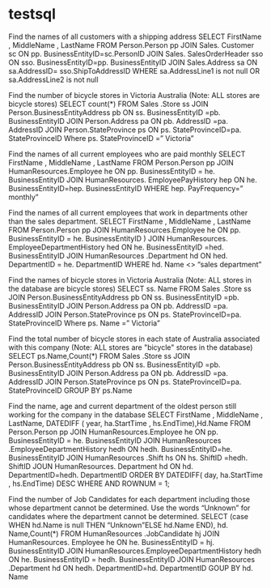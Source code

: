 # testsql
Find the names of all customers with a shipping address
SELECT FirstName , MiddleName , LastName
FROM Person.Person pp
JOIN Sales. Customer sc
ON pp. BusinessEntityID=sc.PersonID
JOIN Sales. SalesOrderHeader  sso
ON sso. BusinessEntityID=pp. BusinessEntityID
JOIN Sales.Address sa
ON sa.AddressID= sso.ShipToAddressID 
WHERE sa.AddressLine1 is not null 
OR sa.AddressLine2 is not null

Find the number of bicycle stores in Victoria Australia (Note: ALL stores are bicycle stores)
SELECT count(*)
FROM Sales .Store ss
JOIN Person.BusinessEntityAddress  pb
ON ss. BusinessEntityID =pb. BusinessEntityID 
JOIN Person.Address pa
ON pb. AddressID =pa. AddressID 
JOIN Person.StateProvince ps
ON ps. StateProvinceID=pa. StateProvinceID 
Where ps. StateProvinceID =” Victoria” 

Find the names of all current employees who are paid monthly
SELECT FirstName , MiddleName , LastName 
FROM Person.Person pp
JOIN  HumanResources.Employee he
ON  pp. BusinessEntityID = he. BusinessEntityID 
JOIN HumanResources. EmployeePayHistory  hep
ON he. BusinessEntityID=hep. BusinessEntityID
WHERE hep. PayFrequency=” monthly”


Find the names of all current employees that work in departments other than the sales department.
SELECT FirstName , MiddleName , LastName 
FROM Person.Person pp
JOIN  HumanResources.Employee he
ON  pp. BusinessEntityID = he. BusinessEntityID )
JOIN HumanResources. EmployeeDepartmentHistory hed
ON he. BusinessEntityID =hed. BusinessEntityID 
JOIN HumanResources .Department hd
ON hed. DepartmentID = he. DepartmentID 
WHERE hd. Name <> “sales department”
 

Find the names of bicycle stores in Victoria Australia (Note: ALL stores in the database are bicycle stores)
SELECT ss. Name 
FROM Sales .Store ss
JOIN Person.BusinessEntityAddress  pb
ON ss. BusinessEntityID =pb. BusinessEntityID 
JOIN Person.Address pa
ON pb. AddressID =pa. AddressID 
JOIN Person.StateProvince ps
ON ps. StateProvinceID=pa. StateProvinceID 
Where ps. Name =” Victoria” 



Find the total number of bicycle stores in each state of Australia associated with this company (Note: ALL stores are "bicycle" stores in the database)
SELECT ps.Name,Count(*) 
FROM Sales .Store ss
JOIN Person.BusinessEntityAddress  pb
ON ss. BusinessEntityID =pb. BusinessEntityID 
JOIN Person.Address pa
ON pb. AddressID =pa. AddressID 
JOIN Person.StateProvince ps
ON ps. StateProvinceID=pa. StateProvinceID 
GROUP BY ps.Name 

Find the name, age and current department of the oldest person still working for the company in the database
SELECT FirstName , MiddleName , LastName, 
DATEDIFF ( year, ha.StartTime , hs.EndTime),Hd.Name
FROM Person.Person pp
JOIN  HumanResources.Employee he
ON  pp. BusinessEntityID = he. BusinessEntityID 
JOIN HumanResources .EmployeeDepartmentHistory hedh
ON hedh. BusinessEntityID=he. BusinessEntityID
JOIN HumanResources .Shift hs 
ON hs. ShiftID =hedh. ShiftID 
JOUN HumanResources. Department hd
ON hd. DepartmentID=hedh. DepartmentID 
ORDER BY DATEDIFF( day, ha.StartTime , hs.EndTime) DESC
WHERE AND ROWNUM = 1;






Find the number of Job Candidates for each department including those whose department cannot be determined.  Use the words “Unknown” for candidates where the department cannot be determined.
SELECT
(case WHEN hd.Name is null THEN “Unknown”ELSE hd.Name END),
hd. Name,Count(*)
FROM HumanResources .JobCandidate hj
JOIN HumanResources. Employee he
ON he. BusinessEntityID = hj. BusinessEntityID
JOIN HumanResources.EmployeeDepartmentHistory  hedh
ON he. BusinessEntityID = hedh. BusinessEntityID 
JOIN HumanResources .Department hd
ON hedh. DepartmentID=hd. DepartmentID
GOUP BY hd. Name 
